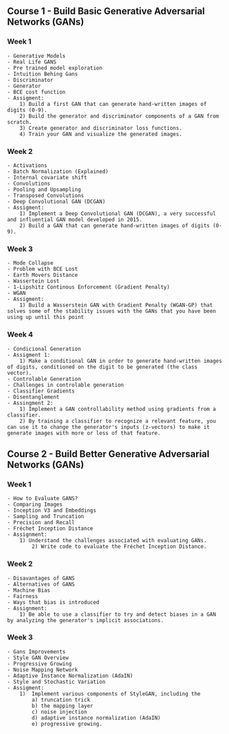 ## Course 1 - Build Basic Generative Adversarial Networks (GANs)


### Week 1
	- Generative Models
	- Real Life GANS
	- Pre trained model exploration
	- Intuition Behing Gans
	- Discriminator
	- Generator
	- BCE cost function
	- Assigment:
		1) Build a first GAN that can generate hand-written images of digits (0-9).
		2) Build the generator and discriminator components of a GAN from scratch.
		3) Create generator and discriminator loss functions.
		4) Train your GAN and visualize the generated images.

### Week 2
	- Activations
	- Batch Normalization (Explained)
	- Internal covariate shift
	- Convolutions
	- Pooling and Upsampling
	- Transposed Convolutions
	- Deep Convolutional GAN (DCGAN)
	- Assigment:
		1) Implement a Deep Convolutional GAN (DCGAN), a very successful and influential GAN model developed in 2015.
		2) Build a GAN that can generate hand-written images of digits (0-9).
		

	
### Week 3 
	- Mode Collapse
	- Problem with BCE Lost
	- Earth Movers Distance
	- Wassertein Lost
	- 1-Lipshitz Continous Enforcement (Gradient Penalty)
	- WGAN
	- Assigment:
		1) Build a Wasserstein GAN with Gradient Penalty (WGAN-GP) that solves some of the stability issues with the GANs that you have been using up until this point
	
### Week 4
	- Condicional Generation
	- Assigment 1:
		1) Make a conditional GAN in order to generate hand-written images of digits, conditioned on the digit to be generated (the class vector). 
	- Controlable Generation
	- Challenges in controlable generation
	- Classifier Gradients
	- Disentanglement
	- Assingment 2:
		1) Implement a GAN controllability method using gradients from a classifier. 
		2) By training a classifier to recognize a relevant feature, you can use it to change the generator's inputs (z-vectors) to make it generate images with more or less of that feature.
		


## Course 2 - Build Better Generative Adversarial Networks (GANs) 

### Week 1 
	- How to Evaluate GANS?
	- Comparing Images
	- Inception V3 and Embeddings
	- Sampling and Truncation
	- Precision and Recall	
	- Fréchet Inception Distance
	- Assignment:
		1) Understand the challenges associated with evaluating GANs.
    		2) Write code to evaluate the Fréchet Inception Distance.
    		
### Week 2
	- Disavantages of GANS
	- Alternatives of GANS
	- Machine Bias
	- Fairness
	- Ways that bias is introduced
	- Assignment:
		1) Be able to use a classifier to try and detect biases in a GAN by analyzing the generator's implicit associations.
### Week 3
	- Gans Improvements
	- Style GAN Overview
	- Progressive Growing
	- Noise Mapping Network
	- Adaptive Instance Normalization (AdaIN)
	- Style and Stochastic Variation
	- Assigment:
		1)  Implement various components of StyleGAN, including the 
			a) truncation trick
			b) the mapping layer
			c) noise injection
			d) adaptive instance normalization (AdaIN)
			e) progressive growing.

